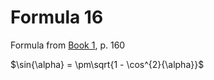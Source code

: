 # Formula 16

Formula from [Book 1](../Buch1.md), p. 160

$\sin{\alpha} = \pm\sqrt{1 - \cos^{2}{\alpha}}$
